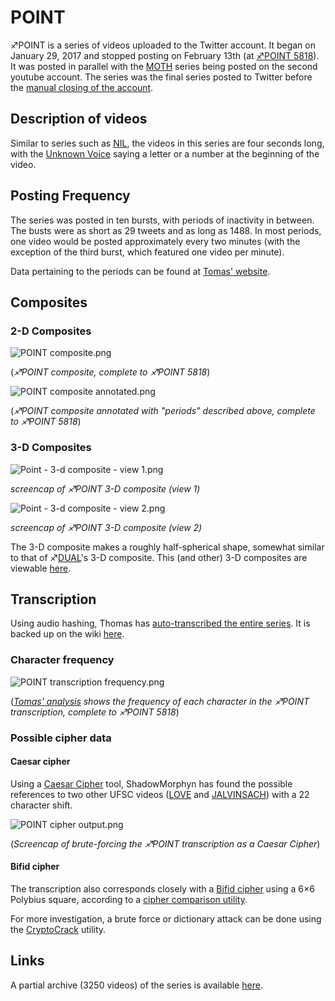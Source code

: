 # POINT

♐POINT is a series of videos uploaded to the Twitter account. It began
on January 29, 2017 and stopped posting on February 13th (at
[♐POINT 5818](https://twitter.com/unfavorablesemi/status/831074953835454464)).
It was posted in parallel with the [MOTH](MOTH "wikilink") series being
posted on the second youtube account. The series was the final series
posted to Twitter before the [manual closing of the account](RESET_STRANGE_YD "wikilink").

## Description of videos

Similar to series such as [NIL](NIL "wikilink"), the videos in this
series are four seconds long, with the [Unknown Voice](Unknown_Voice "wikilink") saying a letter or a number at the
beginning of the video.

## Posting Frequency

The series was posted in ten bursts, with periods of inactivity in
between. The busts were as short as 29 tweets and as long as 1488. In
most periods, one video would be posted approximately every two minutes
(with the exception of the third burst, which featured one video per
minute).

Data pertaining to the periods can be found at [Tomas' website](http://tomasf.se/projects/semi/POINT_periods.txt).

## Composites

### 2-D Composites

![POINT composite.png](POINT_composite.png "POINT composite.png")

(*♐POINT composite, complete to ♐POINT 5818*)

![POINT composite annotated.png](POINT_composite_annotated.png)

(*♐POINT composite annotated with "periods" described above, complete to 
♐POINT 5818*)

### 3-D Composites

![Point - 3-d composite - view 1.png](Point_-_3-d_composite_-_view_1.png)

*screencap of ♐POINT 3-D composite (view 1)*

![Point - 3-d composite - view 2.png](Point_-_3-d_composite_-_view_2.png)

*screencap of ♐POINT 3-D composite (view 2)*

The 3-D composite makes a roughly half-spherical shape, somewhat similar
to that of ♐[DUAL](DUAL "wikilink")'s 3-D composite. This (and other)
3-D composites are viewable
[here](https://lorpus.github.io/sketches/ufsc3d/).

## Transcription

Using audio hashing, Thomas has [auto-transcribed the entire series](http://tomasf.se/projects/semi/POINT_transcription.txt). It is
backed up on the wiki [here](POINT_transcription "wikilink").

### Character frequency

![POINT transcription frequency.png](POINT_transcription_frequency.png)

(*[Tomas' analysis](http://tomasf.se/projects/semi/POINT_transcription_frequency.png)
shows the frequency of each character in the ♐POINT transcription,
complete to ♐POINT 5818*)

### Possible cipher data

#### Caesar cipher

Using a [Caesar Cipher](http://www.dcode.fr/caesar-cipher) tool,
ShadowMorphyn has found the possible references to two other UFSC videos
([LOVE](LOVE "wikilink") and [JALVINSACH](JALVINSACH "wikilink")) with a
22 character shift.

![POINT cipher output.png](POINT_cipher_output.png)

(*Screencap of brute-forcing the ♐POINT transcription as a Caesar
Cipher*)

#### Bifid cipher

The transcription also corresponds closely with a [Bifid cipher](https://en.wikipedia.org/wiki/Bifid_cipher) using a 6×6 Polybius
square, according to a [cipher comparison utility](http://bionsgadgets.appspot.com/gadget_forms/refscore_extended.html).

For more investigation, a brute force or dictionary attack can be done
using the
[CryptoCrack](https://sites.google.com/site/cryptocrackprogram/home)
utility.

## Links

A partial archive (3250 videos) of the series is available
[here](https://mega.nz/#!NnhkyJQK!G4PQ_6eqHrrjxxlOQ7ifdnXnQMvFCru3E65gsZIHqcA).

